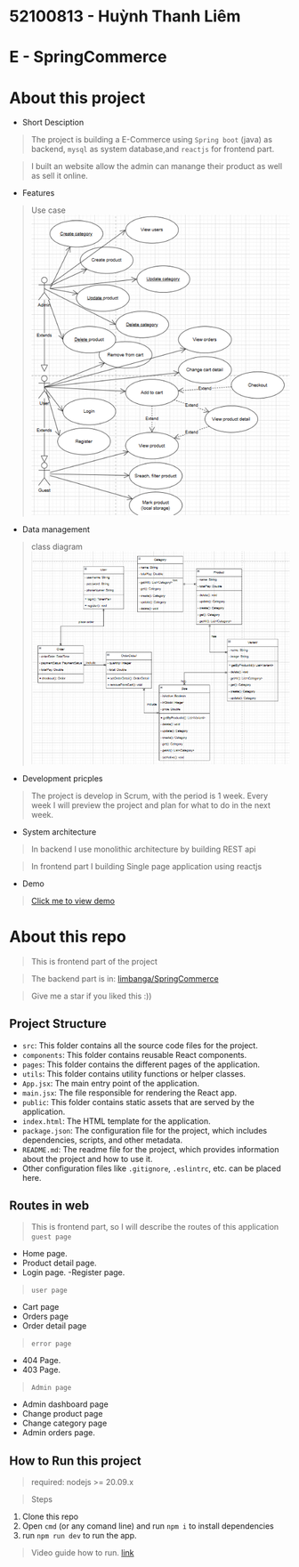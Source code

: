 # 52100813 - Huỳnh Thanh Liêm
# E - SpringCommerce
# About this project
- Short Desciption
> The project is building a E-Commerce using `Spring boot` (java) as backend, `mysql` as system database,and `reactjs` for frontend part.

> I built an website allow the admin can manange their product as well as sell it online.

- Features
> Use case
![hinh anh](./previews/usecase.png)
- Data management
> class diagram
![class_diagram](./previews/class_diagram.png)
- Development pricples
> The project is develop in Scrum, with the period is 1 week. Every week I will preview the project and plan for what to do in the next week.

- System architecture
> In backend I use monolithic architecture by building REST api

> In frontend part I building Single page application using reactjs

- Demo
> [Click me to view demo](https://drive.google.com/drive/folders/14LbKYMWyzgK59ZyFzle5ccqrzl_Rry8D?usp=sharing)
# About this repo
> This is frontend part of the project

> The backend part is in: [limbanga/SpringCommerce](https://github.com/limbanga/SpringCommerce)


> Give me a star if you liked this :))
## Project Structure
- `src`: This folder contains all the source code files for the project.
- `components`: This folder contains reusable React components.
- `pages`: This folder contains the different pages of the application.
- `utils`: This folder contains utility functions or helper classes.
- `App.jsx`: The main entry point of the application.
- `main.jsx`: The file responsible for rendering the React app.
- `public`: This folder contains static assets that are served by the application.
- `index.html`: The HTML template for the application.
- `package.json`: The configuration file for the project, which includes dependencies, scripts, and other metadata.
- `README.md`: The readme file for the project, which provides information about the project and how to use it.
- Other configuration files like `.gitignore`, `.eslintrc`, etc. can be placed here.

## Routes in web
> This is frontend part, so I will describe the routes of this application
> `guest page`
- Home page.
- Product detail page.
- Login page.
-Register page.
> `user page`
- Cart page
- Orders page
- Order detail page
> `error page`
- 404 Page.
- 403 Page.

> `Admin page`
- Admin dashboard page
- Change product page
- Change category page
- Admin orders page.

## How to Run this project
> required: nodejs >= 20.09.x

> Steps
1. Clone this repo
2. Open `cmd` (or any comand line) and run `npm i` to install dependencies
3. run `npm run dev` to run the app.

> Video guide how to run. [link](https://drive.google.com/drive/folders/14LbKYMWyzgK59ZyFzle5ccqrzl_Rry8D?usp=sharing)



